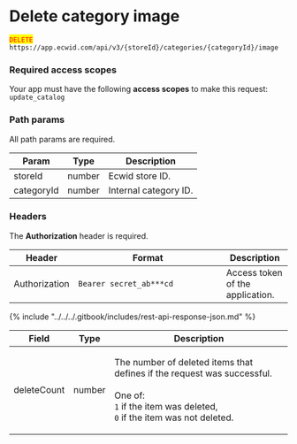 # Delete category image

<mark style="color:red;">`DELETE`</mark> `https://app.ecwid.com/api/v3/{storeId}/categories/{categoryId}/image`&#x20;

### Required access scopes

Your app must have the following **access scopes** to make this request: `update_catalog`

### Path params

All path params are required.

| Param      | Type   | Description           |
| ---------- | ------ | --------------------- |
| storeId    | number | Ecwid store ID.       |
| categoryId | number | Internal category ID. |

### Headers

The **Authorization** header is required.

<table><thead><tr><th>Header</th><th width="252">Format</th><th>Description</th></tr></thead><tbody><tr><td>Authorization</td><td><code>Bearer secret_ab***cd</code></td><td>Access token of the application.</td></tr></tbody></table>

{% include "../../../.gitbook/includes/rest-api-response-json.md" %}

| Field       | Type   | Description                                                                                                                                                                             |
| ----------- | ------ | --------------------------------------------------------------------------------------------------------------------------------------------------------------------------------------- |
| deleteCount | number | <p>The number of deleted items that defines if the request was successful.<br><br>One of:<br><code>1</code> if the item was deleted,<br><code>0</code> if the item was not deleted.</p> |
